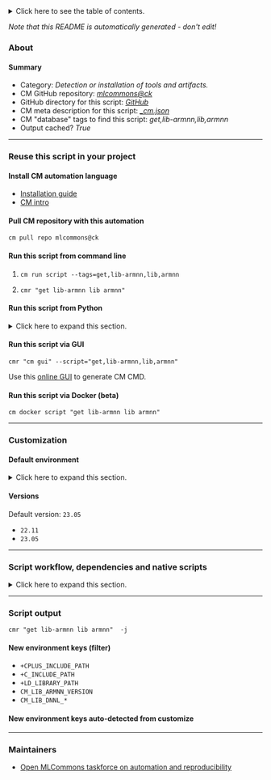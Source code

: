 <details>
<summary>Click here to see the table of contents.</summary>

* [About](#about)
* [Summary](#summary)
* [Reuse this script in your project](#reuse-this-script-in-your-project)
  * [ Install CM automation language](#install-cm-automation-language)
  * [ Check CM script flags](#check-cm-script-flags)
  * [ Run this script from command line](#run-this-script-from-command-line)
  * [ Run this script from Python](#run-this-script-from-python)
  * [ Run this script via GUI](#run-this-script-via-gui)
  * [ Run this script via Docker (beta)](#run-this-script-via-docker-(beta))
* [Customization](#customization)
  * [ Default environment](#default-environment)
* [Versions](#versions)
* [Script workflow, dependencies and native scripts](#script-workflow-dependencies-and-native-scripts)
* [Script output](#script-output)
* [New environment keys (filter)](#new-environment-keys-(filter))
* [New environment keys auto-detected from customize](#new-environment-keys-auto-detected-from-customize)
* [Maintainers](#maintainers)

</details>

*Note that this README is automatically generated - don't edit!*

### About

#### Summary

* Category: *Detection or installation of tools and artifacts.*
* CM GitHub repository: *[mlcommons@ck](https://github.com/mlcommons/ck/tree/master/cm-mlops)*
* GitHub directory for this script: *[GitHub](https://github.com/mlcommons/ck/tree/master/cm-mlops/script/get-lib-armnn)*
* CM meta description for this script: *[_cm.json](_cm.json)*
* CM "database" tags to find this script: *get,lib-armnn,lib,armnn*
* Output cached? *True*
___
### Reuse this script in your project

#### Install CM automation language

* [Installation guide](https://github.com/mlcommons/ck/blob/master/docs/installation.md)
* [CM intro](https://doi.org/10.5281/zenodo.8105339)

#### Pull CM repository with this automation

```cm pull repo mlcommons@ck```


#### Run this script from command line

1. `cm run script --tags=get,lib-armnn,lib,armnn `

2. `cmr "get lib-armnn lib armnn" `

#### Run this script from Python

<details>
<summary>Click here to expand this section.</summary>

```python

import cmind

r = cmind.access({'action':'run'
                  'automation':'script',
                  'tags':'get,lib-armnn,lib,armnn'
                  'out':'con',
                  ...
                  (other input keys for this script)
                  ...
                 })

if r['return']>0:
    print (r['error'])

```

</details>


#### Run this script via GUI

```cmr "cm gui" --script="get,lib-armnn,lib,armnn"```

Use this [online GUI](https://cKnowledge.org/cm-gui/?tags=get,lib-armnn,lib,armnn) to generate CM CMD.

#### Run this script via Docker (beta)

`cm docker script "get lib-armnn lib armnn" `

___
### Customization

#### Default environment

<details>
<summary>Click here to expand this section.</summary>

These keys can be updated via `--env.KEY=VALUE` or `env` dictionary in `@input.json` or using script flags.


</details>

#### Versions
Default version: `23.05`

* `22.11`
* `23.05`
___
### Script workflow, dependencies and native scripts

<details>
<summary>Click here to expand this section.</summary>

  1. ***Read "deps" on other CM scripts from [meta](https://github.com/mlcommons/ck/tree/master/cm-mlops/script/get-lib-armnn/_cm.json)***
     * detect,os
       - CM script: [detect-os](https://github.com/mlcommons/ck/tree/master/cm-mlops/script/detect-os)
  1. ***Run "preprocess" function from [customize.py](https://github.com/mlcommons/ck/tree/master/cm-mlops/script/get-lib-armnn/customize.py)***
  1. ***Read "prehook_deps" on other CM scripts from [meta](https://github.com/mlcommons/ck/tree/master/cm-mlops/script/get-lib-armnn/_cm.json)***
     * get,git,repo,_repo.https://github.com/ARM-software/armnn
       - CM script: [get-git-repo](https://github.com/mlcommons/ck/tree/master/cm-mlops/script/get-git-repo)
  1. ***Run native script if exists***
     * [run.sh](https://github.com/mlcommons/ck/tree/master/cm-mlops/script/get-lib-armnn/run.sh)
  1. Read "posthook_deps" on other CM scripts from [meta](https://github.com/mlcommons/ck/tree/master/cm-mlops/script/get-lib-armnn/_cm.json)
  1. ***Run "postrocess" function from [customize.py](https://github.com/mlcommons/ck/tree/master/cm-mlops/script/get-lib-armnn/customize.py)***
  1. Read "post_deps" on other CM scripts from [meta](https://github.com/mlcommons/ck/tree/master/cm-mlops/script/get-lib-armnn/_cm.json)
</details>

___
### Script output
`cmr "get lib-armnn lib armnn"  -j`
#### New environment keys (filter)

* `+CPLUS_INCLUDE_PATH`
* `+C_INCLUDE_PATH`
* `+LD_LIBRARY_PATH`
* `CM_LIB_ARMNN_VERSION`
* `CM_LIB_DNNL_*`
#### New environment keys auto-detected from customize

___
### Maintainers

* [Open MLCommons taskforce on automation and reproducibility](https://github.com/mlcommons/ck/blob/master/docs/taskforce.md)
